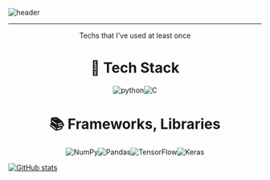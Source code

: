 ![header](https://capsule-render.vercel.app/api?type=waving&color=0:5e7e9b,100:ffe0e5&height=200&section=header&text=ILXYENILXY&fontSize=70&fontColor=fff&fontAlignY=45)

<div align=center>

---
Techs that I've used at least once

  
# 🔧 Tech Stack

  ![python](https://img.shields.io/badge/Python-005A9C.svg?&style=for-the-badge&logo=Python&logoColor=fff)![C](https://img.shields.io/badge/C-000080.svg?&style=for-the-badge&logo=Python&logoColor=fff)
  
  
# 📚 Frameworks, Libraries

![NumPy](https://img.shields.io/badge/numpy-%23013243.svg?style=for-the-badge&logo=numpy&logoColor=white)![Pandas](https://img.shields.io/badge/pandas-%23150458.svg?style=for-the-badge&logo=pandas&logoColor=white)![TensorFlow](https://img.shields.io/badge/TensorFlow-%23FF6F00.svg?style=for-the-badge&logo=TensorFlow&logoColor=white)![Keras](https://img.shields.io/badge/Keras-%23D00000.svg?style=for-the-badge&logo=Keras&logoColor=white)

</div>


[![GitHub stats](https://github-readme-stats.vercel.app/api?username=ILXYENILXY)](https://github.com/anuraghazra/github-readme-stats&theme=gradient)
